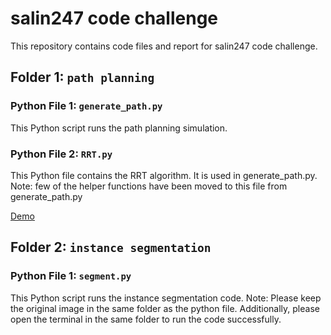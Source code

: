 # salin247 code challenge


This repository contains code files and report for salin247 code challenge.

## Folder 1: `path planning`

### Python File 1: `generate_path.py`

This Python script runs the path planning simulation.

### Python File 2: `RRT.py`

This Python file contains the RRT algorithm. It is used in generate_path.py.
Note: few of the helper functions have been moved to this file from generate_path.py

[Demo]('https://www.youtube.com/watch?v=NQN5HalmMlk')
## Folder 2: `instance segmentation`

### Python File 1: `segment.py`

This Python script runs the instance segmentation code. 
Note: Please keep the original image in the same folder as the python file. Additionally, please open the terminal in the same folder to run the code successfully.


